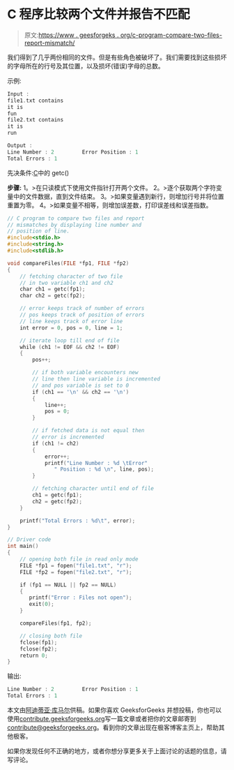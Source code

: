 # C 程序比较两个文件并报告不匹配

> 原文:[https://www . geesforgeks . org/c-program-compare-two-files-report-mismatch/](https://www.geeksforgeeks.org/c-program-compare-two-files-report-mismatches/)

我们得到了几乎两份相同的文件。但是有些角色被破坏了。我们需要找到这些损坏的字母所在的行号及其位置，以及损坏(错误)字母的总数。

示例:

```cpp
Input :
file1.txt contains
it is
fun
file2.txt contains
it is
run

Output :
Line Number : 2         Error Position : 1
Total Errors : 1

```

先决条件:[C](https://www.geeksforgeeks.org/difference-getchar-getch-getc-getche/)中的 getc()

**步骤:**
1。>在只读模式下使用文件指针打开两个文件。
2。>逐个获取两个字符变量中的文件数据，直到文件结束。
3。>如果变量遇到新行，则增加行号并将位置重置为零。
4。>如果变量不相等，则增加误差数，打印误差线和误差指数。

```cpp
// C program to compare two files and report
// mismatches by displaying line number and
// position of line.
#include<stdio.h>
#include<string.h>
#include<stdlib.h>

void compareFiles(FILE *fp1, FILE *fp2)
{
    // fetching character of two file
    // in two variable ch1 and ch2
    char ch1 = getc(fp1);
    char ch2 = getc(fp2);

    // error keeps track of number of errors
    // pos keeps track of position of errors
    // line keeps track of error line
    int error = 0, pos = 0, line = 1;

    // iterate loop till end of file
    while (ch1 != EOF && ch2 != EOF)
    {
        pos++;

        // if both variable encounters new
        // line then line variable is incremented
        // and pos variable is set to 0
        if (ch1 == '\n' && ch2 == '\n')
        {
            line++;
            pos = 0;
        }

        // if fetched data is not equal then
        // error is incremented
        if (ch1 != ch2)
        {
            error++;
            printf("Line Number : %d \tError"
               " Position : %d \n", line, pos);
        }

        // fetching character until end of file
        ch1 = getc(fp1);
        ch2 = getc(fp2);
    }

    printf("Total Errors : %d\t", error);
}

// Driver code
int main()
{
    // opening both file in read only mode
    FILE *fp1 = fopen("file1.txt", "r");
    FILE *fp2 = fopen("file2.txt", "r");

    if (fp1 == NULL || fp2 == NULL)
    {
       printf("Error : Files not open");
       exit(0);
    }

    compareFiles(fp1, fp2);

    // closing both file
    fclose(fp1);
    fclose(fp2);
    return 0;
}
```

输出:

```cpp
Line Number : 2         Error Position : 1
Total Errors : 1

```

本文由[阿迪蒂亚·库马尔](https://www.linkedin.com/in/aditya-kumar-837315100/)供稿。如果你喜欢 GeeksforGeeks 并想投稿，你也可以使用[contribute.geeksforgeeks.org](http://www.contribute.geeksforgeeks.org)写一篇文章或者把你的文章邮寄到 contribute@geeksforgeeks.org。看到你的文章出现在极客博客主页上，帮助其他极客。

如果你发现任何不正确的地方，或者你想分享更多关于上面讨论的话题的信息，请写评论。